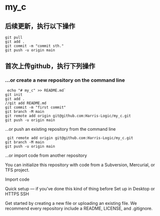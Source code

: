 # my_c

## 后续更新，执行以下操作

```
git pull
git add .
git commit -m "commit sth."
git push -u origin main
```

## 首次上传github，执行下列操作

### …or create a new repository on the command line

```git
 echo "# my_c" >> README.md`
git init
git add .
//git add README.md
git commit -m "first commit"
git branch -M main
git remote add origin git@github.com:Harris-Logic/my_c.git
git push -u origin main
```

…or push an existing repository from the command line
```git
 git remote add origin git@github.com:Harris-Logic/my_c.git
git branch -M main
git push -u origin main
```

…or import code from another repository

You can initialize this repository with code from a Subversion, Mercurial, or TFS project.

Import code



Quick setup — if you’ve done this kind of thing before
 Set up in Desktop    or    
HTTPS
SSH
    
Get started by creating a new file or uploading an existing file. We recommend every repository include a README, LICENSE, and .gitignore.
